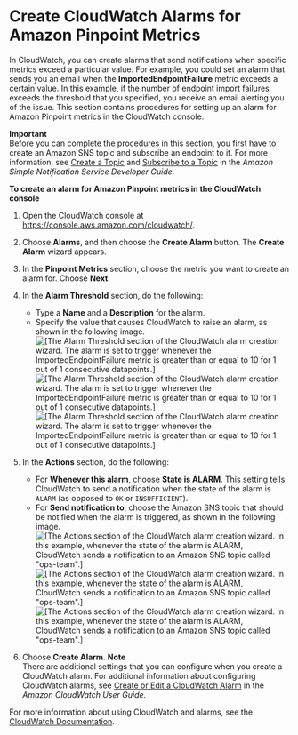 # Create CloudWatch Alarms for Amazon Pinpoint Metrics<a name="monitoring-create-alarms"></a>

In CloudWatch, you can create alarms that send notifications when specific metrics exceed a particular value\. For example, you could set an alarm that sends you an email when the **ImportedEndpointFailure** metric exceeds a certain value\. In this example, if the number of endpoint import failures exceeds the threshold that you specified, you receive an email alerting you of the issue\. This section contains procedures for setting up an alarm for Amazon Pinpoint metrics in the CloudWatch console\.

**Important**  
Before you can complete the procedures in this section, you first have to create an Amazon SNS topic and subscribe an endpoint to it\. For more information, see [Create a Topic](https://docs.aws.amazon.com/sns/latest/dg/CreateTopic.html) and [Subscribe to a Topic](https://docs.aws.amazon.com/sns/latest/dg/SubscribeTopic.html) in the *Amazon Simple Notification Service Developer Guide*\.

**To create an alarm for Amazon Pinpoint metrics in the CloudWatch console**

1. Open the CloudWatch console at [https://console\.aws\.amazon\.com/cloudwatch/](https://console.aws.amazon.com/cloudwatch/)\.

1. Choose **Alarms**, and then choose the **Create Alarm** button\. The **Create Alarm** wizard appears\. 

1. In the **Pinpoint Metrics** section, choose the metric you want to create an alarm for\. Choose **Next**\. 

1. In the **Alarm Threshold** section, do the following:
   + Type a **Name** and a **Description** for the alarm\.
   + Specify the value that causes CloudWatch to raise an alarm, as shown in the following image\.  
![\[The Alarm Threshold section of the CloudWatch alarm creation wizard. The alarm is set to trigger whenever the ImportedEndpointFailure metric is greater than or equal to 10 for 1 out of 1 consecutive datapoints.\]](http://docs.aws.amazon.com/pinpoint/latest/userguide/images/monitoring-cw-alarm-trigger.png)![\[The Alarm Threshold section of the CloudWatch alarm creation wizard. The alarm is set to trigger whenever the ImportedEndpointFailure metric is greater than or equal to 10 for 1 out of 1 consecutive datapoints.\]](http://docs.aws.amazon.com/pinpoint/latest/userguide/)![\[The Alarm Threshold section of the CloudWatch alarm creation wizard. The alarm is set to trigger whenever the ImportedEndpointFailure metric is greater than or equal to 10 for 1 out of 1 consecutive datapoints.\]](http://docs.aws.amazon.com/pinpoint/latest/userguide/)

1. In the **Actions** section, do the following:
   + For **Whenever this alarm**, choose **State is ALARM**\. This setting tells CloudWatch to send a notification when the state of the alarm is `ALARM` \(as opposed to `OK` or `INSUFFICIENT`\)\.
   + For **Send notification to**, choose the Amazon SNS topic that should be notified when the alarm is triggered, as shown in the following image\.  
![\[The Actions section of the CloudWatch alarm creation wizard. In this example, whenever the state of the alarm is ALARM, CloudWatch sends a notification to an Amazon SNS topic called "ops-team".\]](http://docs.aws.amazon.com/pinpoint/latest/userguide/images/monitoring-send-notification.png)![\[The Actions section of the CloudWatch alarm creation wizard. In this example, whenever the state of the alarm is ALARM, CloudWatch sends a notification to an Amazon SNS topic called "ops-team".\]](http://docs.aws.amazon.com/pinpoint/latest/userguide/)![\[The Actions section of the CloudWatch alarm creation wizard. In this example, whenever the state of the alarm is ALARM, CloudWatch sends a notification to an Amazon SNS topic called "ops-team".\]](http://docs.aws.amazon.com/pinpoint/latest/userguide/)

1. Choose **Create Alarm**\.
**Note**  
There are additional settings that you can configure when you create a CloudWatch alarm\. For additional information about configuring CloudWatch alarms, see [Create or Edit a CloudWatch Alarm](https://docs.aws.amazon.com/AmazonCloudWatch/latest/monitoring/ConsoleAlarms.html) in the *Amazon CloudWatch User Guide*\.

For more information about using CloudWatch and alarms, see the [CloudWatch Documentation](https://aws.amazon.com/documentation/cloudwatch)\.